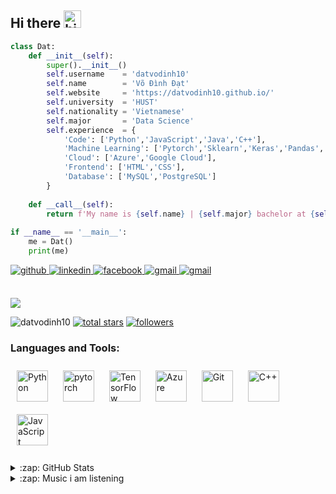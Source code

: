 ## Hi there <img src="https://user-images.githubusercontent.com/1303154/88677602-1635ba80-d120-11ea-84d8-d263ba5fc3c0.gif" width="28px" height="28px" alt="hi">
<!-- - 🔭 I’m currently working on **ML projects**
- 👀 I’m interested in **AI** and **Machine Learning**.
- 🌱 I’m currently learning for a Bachelor degree in **Data Science** at **HUST**.
- ❓ Ask me about anything related to **Machine Learning** and **Data Science**.
- 📫 How to reach me: -->
```python
class Dat:
    def __init__(self):
        super().__init__()
        self.username    = 'datvodinh10'
        self.name        = 'Võ Đình Đạt'
        self.website     = 'https://datvodinh10.github.io/'
        self.university  = 'HUST'
        self.nationality = 'Vietnamese'
        self.major       = 'Data Science'
        self.experience  = {
            'Code': ['Python','JavaScript','Java','C++'],
            'Machine Learning': ['Pytorch','Sklearn','Keras','Pandas','Numpy'],
            'Cloud': ['Azure','Google Cloud'],
            'Frontend': ['HTML','CSS'],
            'Database': ['MySQL','PostgreSQL']
        }
    
    def __call__(self):
        return f'My name is {self.name} | {self.major} bachelor at {self.university}'
    
if __name__ == '__main__':
    me = Dat()
    print(me)
```

<div align="left">
<a href="https://github.com/datvodinh10" target="_blank">
<img src=https://img.shields.io/badge/github-%2324292e.svg?&style=for-the-badge&logo=github&logoColor=white alt=github style="margin-bottom: 5px;" />
</a>
<a href="https://www.linkedin.com/in/vo-dinh-dat-53059b227/" target="_blank">
<img src=https://img.shields.io/badge/linkedin-%231E77B5.svg?&style=for-the-badge&logo=linkedin&logoColor=white alt=linkedin style="margin-bottom: 5px;" />
</a>
<a href="https://www.facebook.com/vdd2003/" target="_blank">
<img src=https://img.shields.io/badge/facebook-%232E87FB.svg?&style=for-the-badge&logo=facebook&logoColor=white alt=facebook style="margin-bottom: 5px;" />
</a>  
<a href="mailto:vodinhdat03@gmail.com" target="_blank">
<img src=https://img.shields.io/badge/-Gmail-c14438?style=for-the-badge&logo=Gmail&logoColor=white alt=gmail style="margin-bottom: 5px;" />
</a>  
<a href="mailto:dat.vd214890@sis.hust.edu.vn" target="_blank">
<img src=https://img.shields.io/badge/-Outlook-0078D4?style=for-the-badge&logo=Microsoft-Outlook&logoColor=white alt=gmail style="margin-bottom: 5px;" />
</a>  
</div>

<br>

<!---
datvodinh10/datvodinh10 is a ✨ special ✨ repository because its `README.md` (this file) appears on your GitHub profile.
You can click the Preview link to take a look at your changes.
--->
<p align="left"> <img src="https://github-readme-stats-sigma-five.vercel.app/api?username=datvodinh10&&show_icons=true&style=for-the-badge&title_color=ffffff&icon_color=bb2acf&text_color=daf7dc&bg_color=151515">

<!-- <p align="left"> <img src="https://komarev.com/ghpvc/?username=datvodinh10&color=0E9C47&style=for-the-badge" alt="datvodinh10" /> </p> -->
<p align="left">
   <a> <img src="https://komarev.com/ghpvc/?username=datvodinh10&color=0E9C47&style=for-the-badge" alt="datvodinh10" /> </a> 
  <a href="https://github.com/datvodinh10?tab=stars&sort=stargazers">
    <img alt="total stars" title="Total stars on GitHub" src="https://custom-icon-badges.demolab.com/badge/dynamic/json?logo=star&color=0E9C47&label=Stars&style=for-the-badge&query=%24.stars&url=https://api.github-star-counter.workers.dev/user/datvodinh10"/></a>
<a href="https://github.com/datvodinh10?tab=followers">
    <img alt="followers" title="Follow me on Github" src="https://custom-icon-badges.herokuapp.com/github/followers/datvodinh10?color=0E9C47&style=for-the-badge&logo=person-add&label=Followers&logoColor=white"/></a>
    
<h3 align="left">Languages and Tools:</h3>
<div align="left">  
<a href="https://www.python.org/" target="_blank"><img style="margin: 10px" src="https://profilinator.rishav.dev/skills-assets/python-original.svg" alt="Python" height="50" /></a>  
<a href="https://pytorch.org/" target="_blank"><img style="margin: 10px" src="https://profilinator.rishav.dev/skills-assets/pytorch-icon.svg" alt="pytorch" height="50" /></a>  
<a href="https://www.tensorflow.org/" target="_blank"><img style="margin: 10px" src="https://profilinator.rishav.dev/skills-assets/tensorflow-icon.svg" alt="TensorFlow" height="50" /></a>  
<a href="https://azure.microsoft.com/en-in/" target="_blank"><img style="margin: 10px" src="https://profilinator.rishav.dev/skills-assets/microsoft_azure-icon.svg" alt="Azure" height="50" /></a>  
<a href="https://github.com/" target="_blank"><img style="margin: 10px" src="https://profilinator.rishav.dev/skills-assets/git-scm-icon.svg" alt="Git" height="50" /></a>  
<a href="https://www.cplusplus.com/" target="_blank"><img style="margin: 10px" src="https://profilinator.rishav.dev/skills-assets/cplusplus-original.svg" alt="C++" height="50" /></a>  
<a href="https://www.javascript.com/" target="_blank"><img style="margin: 10px" src="https://profilinator.rishav.dev/skills-assets/javascript-original.svg" alt="JavaScript" height="50" /></a>  
</div>  

<br/>  

<details>
  <summary>:zap: GitHub Stats</summary>
  
  ![](http://github-profile-summary-cards.vercel.app/api/cards/profile-details?username=datvodinh10&theme=dracula) 
  
  ![](http://github-profile-summary-cards.vercel.app/api/cards/repos-per-language?username=datvodinh10&theme=dracula) 
  ![](http://github-profile-summary-cards.vercel.app/api/cards/most-commit-language?username=datvodinh10&theme=dracula)

</details>

<details>
  <summary>:zap: Music i am listening</summary>
  
  [![spotify-github-profile](https://spotify-github-profile.vercel.app/api/view?uid=31ihqokaqgayvchsyqi3w5nxq74y&cover_image=true&theme=default&show_offline=false&background_color=121212&interchange=false&bar_color=53b14f&bar_color_cover=false)](https://spotify-github-profile.vercel.app/api/view?uid=31ihqokaqgayvchsyqi3w5nxq74y&redirect=true)
  
</details>




